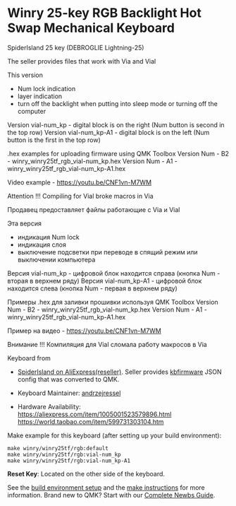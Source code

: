 # Winry 25-key RGB Backlight Hot Swap Mechanical Keyboard

SpiderIsland 25 key (DEBROGLIE Lightning-25)

The seller provides files that work with Via and Vial

This version
- Num lock indication
- layer indication
- turn off the backlight when putting into sleep mode or turning off the computer

Version vial-num_kp - digital block is on the right (Num button is second in the top row)
Version vial-num_kp-A1 - digital block is on the left (Num button is the first in the top row)

.hex examples for uploading firmware using QMK Toolbox
Version Num - B2 - winry_winry25tf_rgb_vial-num_kp.hex
Version Num - A1 - winry_winry25tf_rgb_vial-num_kp-A1.hex

Video example - https://youtu.be/CNF1vn-M7WM

Attention !!!
Compiling for Vial broke macros in Via

Продавец предоставляет файлы работающие с Via и Vial

Эта версия
- индикация Num lock
- индикация слоя 
- выключение подсветки при переводе в спящий режим или выключении компьютера

Версия vial-num_kp - цифровой блок находится справа (кнопка Num - вторая в верхнем ряду) 
Версия vial-num_kp-A1 - цифровой блок находится слева (кнопка Num - первая в верхнем ряду)

Примеры .hex для заливки прошивки используя QMK Toolbox
Version Num - B2 - winry_winry25tf_rgb_vial-num_kp.hex
Version Num - A1 - winry_winry25tf_rgb_vial-num_kp-A1.hex

Пример на видео - https://youtu.be/CNF1vn-M7WM

Внимание !!!
Компиляция для Vial сломала работу макросов в Via

Keyboard from
* [SpiderIsland on AliExpress(reseller)](https://a.aliexpress.com/_dVJsSpR). Seller provides [kbfirmware](https://kbfirmware.com/) JSON config that was converted to QMK.


* Keyboard Maintainer: [andrzejressel](https://github.com/andrzejressel)
* Hardware Availability: 
https://aliexpress.com/item/1005001523579896.html
https://world.taobao.com/item/599731303104.htm

Make example for this keyboard (after setting up your build environment):

    make winry/winry25tf/rgb:default
    make winry/winry25tf/rgb:vial-num_kp
    make winry/winry25tf/rgb:vial-num_kp-A1

**Reset Key**: Located on the other side of the keyboard.

See the [build environment setup](https://docs.qmk.fm/#/getting_started_build_tools) and the [make instructions](https://docs.qmk.fm/#/getting_started_make_guide) for more information. Brand new to QMK? Start with our [Complete Newbs Guide](https://docs.qmk.fm/#/newbs).
